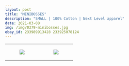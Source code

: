 ```yaml
---
layout: post
title: "MINIBOSSES"
description: "SMALL | 100% Cotton | Next Level apparel"
date: 2021-03-08
img: /img/0379-minibosses.jpg
ebay_id: 233989913428 233925078124
---
```




<table style="width:100%;"><tr><td style="vertical-align:top;">
      <figure class="tmblr-full" data-orig-height="2048" data-orig-width="1365" data-orig-src="https://concertshirts.netlify.app/shirts/0379/0379-01.jpg"><img src="https://64.media.tumblr.com/be8707733de6f27c32dc1be18a99fef4/2e9505cd49c522d3-e5/s540x810/335a3c8015d8a74293cb9109c6be0e1022903ba8.jpg" data-orig-height="2048" data-orig-width="1365" data-orig-src="https://concertshirts.netlify.app/shirts/0379/0379-01.jpg"/></figure></td>
    <td style="vertical-align:top;">
      <figure class="tmblr-full" data-orig-height="2048" data-orig-width="1365" data-orig-src="https://concertshirts.netlify.app/shirts/0379/0379-02.jpg"><img src="https://64.media.tumblr.com/2fe2f91468dbb2393709e2bf69f7f0ec/2e9505cd49c522d3-bb/s540x810/97e89bdea56b89544b69615103289959c94a976a.jpg" data-orig-height="2048" data-orig-width="1365" data-orig-src="https://concertshirts.netlify.app/shirts/0379/0379-02.jpg"/></figure></td>
  </tr></table>
